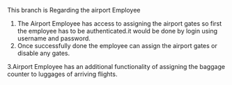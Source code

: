 
This branch is Regarding the airport Employee

1. The Airport Employee has access to assigning the airport gates so first the employee has to be authenticated.it would be done by login using username and password.
2. Once successfully done the employee can assign the airport gates or disable any gates.

3.Airport Employee has an additional functionality of assigning the baggage counter to luggages of arriving flights.

